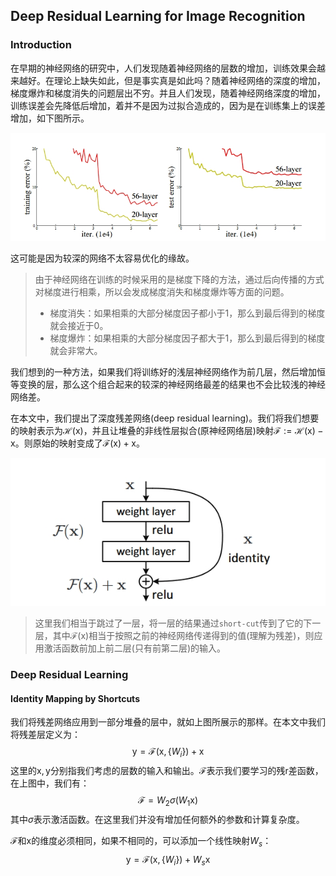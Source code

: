 ## Deep Residual Learning for Image Recognition

### Introduction

在早期的神经网络的研究中，人们发现随着神经网络的层数的增加，训练效果会越来越好。在理论上缺失如此，但是事实真是如此吗？随着神经网络的深度的增加，梯度爆炸和梯度消失的问题层出不穷。并且人们发现，随着神经网络深度的增加，训练误差会先降低后增加，着并不是因为过拟合造成的，因为是在训练集上的误差增加，如下图所示。

![](1.jpg)

这可能是因为较深的网络不太容易优化的缘故。

> 由于神经网络在训练的时候采用的是梯度下降的方法，通过后向传播的方式对梯度进行相乘，所以会发成梯度消失和梯度爆炸等方面的问题。
>
> + 梯度消失：如果相乘的大部分梯度因子都小于$1$，那么到最后得到的梯度就会接近于$0$。
> + 梯度爆炸：如果相乘的大部分梯度因子都大于$1$，那么到最后得到的梯度就会非常大。

我们想到的一种方法，如果我们将训练好的浅层神经网络作为前几层，然后增加恒等变换的层，那么这个组合起来的较深的神经网络最差的结果也不会比较浅的神经网络差。

在本文中，我们提出了深度残差网络(deep residual learning)。我们将我们想要的映射表示为$\mathcal{H}(\mathrm{x})$，并且让堆叠的非线性层拟合(原神经网络层)映射$\mathcal{F} := \mathcal{H}(\mathrm{x})- \mathrm{x}$。则原始的映射变成了$\mathcal{F}(\mathrm{x})+\mathrm{x}$。

![](2.jpg)

> 这里我们相当于跳过了一层，将一层的结果通过`short-cut`传到了它的下一层，其中$\mathcal{F}(\mathrm{x})$相当于按照之前的神经网络传递得到的值(理解为残差)，则应用激活函数前加上前二层(只有前第二层)的输入。

### Deep Residual Learning

#### Identity Mapping by Shortcuts

我们将残差网络应用到一部分堆叠的层中，就如上图所展示的那样。在本文中我们将残差层定义为：
$$
\mathrm{y} = \mathcal{F}(\mathrm{x},\{W_i\}) + \mathrm{x}
$$
这里的$\mathrm{x},\mathrm{y}$分别指我们考虑的层数的输入和输出。$\mathcal{F}$表示我们要学习的残r差函数，在上图中，我们有：
$$
\mathcal{F} = W_2\sigma(W_1\mathrm{x})
$$
其中$\sigma$表示激活函数。在这里我们并没有增加任何额外的参数和计算复杂度。

$\mathcal{F}$和$\mathrm{x}$的维度必须相同，如果不相同的，可以添加一个线性映射$W_s$：
$$
\mathrm{y}  = \mathcal{F}(\mathrm{x},\{W_i\}) + W_s \mathrm{x}
$$
